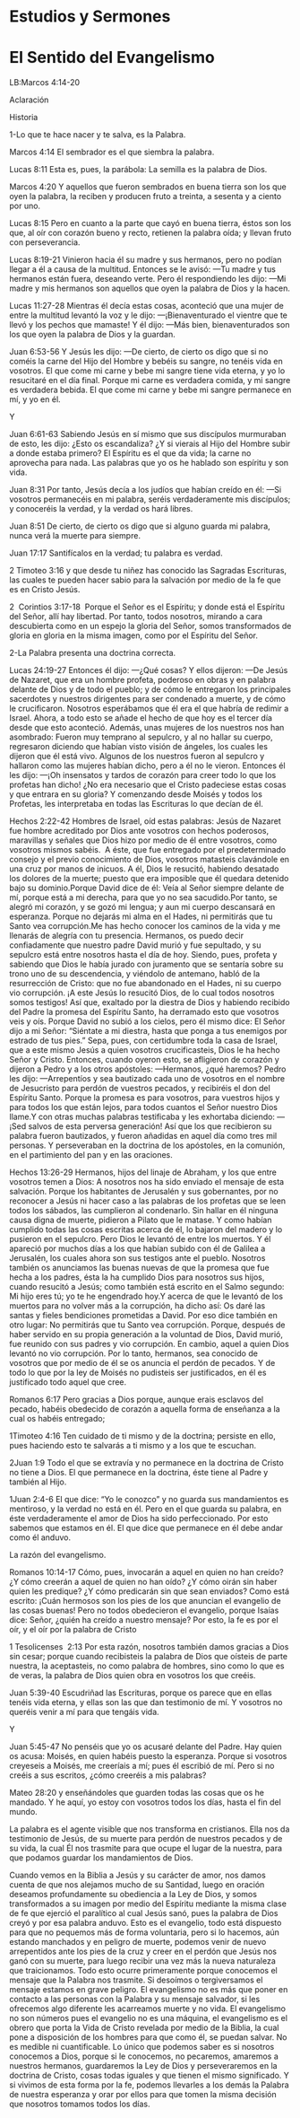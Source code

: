 # Estudios y Sermones

# El Sentido del Evangelismo

LB:Marcos 4:14-20

Aclaración

Historia

1-Lo que te hace nacer y te salva, es la Palabra.

Marcos 4:14 El sembrador es el que siembra la palabra.

Lucas 8:11 Esta es, pues, la parábola: La semilla es la palabra de Dios.

Marcos 4:20 Y aquellos que fueron sembrados en buena tierra son los que oyen la palabra, la reciben y producen fruto a treinta, a sesenta y a ciento por uno.

Lucas 8:15 Pero en cuanto a la parte que cayó en buena tierra, éstos son los que, al oír con corazón bueno y recto, retienen la palabra oída; y llevan fruto con perseverancia.

Lucas 8:19-21 Vinieron hacia él su madre y sus hermanos, pero no podían llegar a él a causa de la multitud. Entonces se le avisó: —Tu madre y tus hermanos están fuera, deseando verte. Pero él respondiendo les dijo: —Mi madre y mis hermanos son aquellos que oyen la palabra de Dios y la hacen.

Lucas 11:27-28 Mientras él decía estas cosas, aconteció que una mujer de entre la multitud levantó la voz y le dijo: —¡Bienaventurado el vientre que te llevó y los pechos que mamaste! Y él dijo: —Más bien, bienaventurados son los que oyen la palabra de Dios y la guardan.

Juan 6:53-56 Y Jesús les dijo: —De cierto, de cierto os digo que si no coméis la carne del Hijo del Hombre y bebéis su sangre, no tenéis vida en vosotros. El que come mi carne y bebe mi sangre tiene vida eterna, y yo lo resucitaré en el día final. Porque mi carne es verdadera comida, y mi sangre es verdadera bebida. El que come mi carne y bebe mi sangre permanece en mí, y yo en él.

Y

Juan 6:61-63 Sabiendo Jesús en sí mismo que sus discípulos murmuraban de esto, les dijo: ¿Esto os escandaliza? ¿Y si vierais al Hijo del Hombre subir a donde estaba primero? El Espíritu es el que da vida; la carne no aprovecha para nada. Las palabras que yo os he hablado son espíritu y son vida.

Juan 8:31 Por tanto, Jesús decía a los judíos que habían creído en él: —Si vosotros permanecéis en mi palabra, seréis verdaderamente mis discípulos; y conoceréis la verdad, y la verdad os hará libres.

Juan 8:51 De cierto, de cierto os digo que si alguno guarda mi palabra, nunca verá la muerte para siempre.

Juan 17:17 Santifícalos en la verdad; tu palabra es verdad.

2 Timoteo 3:16 y que desde tu niñez has conocido las Sagradas Escrituras, las cuales te pueden hacer sabio para la salvación por medio de la fe que es en Cristo Jesús.

2  Corintios 3:17-18  Porque el Señor es el Espíritu; y donde está el Espíritu del Señor, allí hay libertad. Por tanto, todos nosotros, mirando a cara descubierta como en un espejo la gloria del Señor, somos transformados de gloria en gloria en la misma imagen, como por el Espíritu del Señor.

2-La Palabra presenta una doctrina correcta.

Lucas 24:19-27 Entonces él dijo: —¿Qué cosas? Y ellos dijeron: —De Jesús de Nazaret, que era un hombre profeta, poderoso en obras y en palabra delante de Dios y de todo el pueblo; y de cómo le entregaron los principales sacerdotes y nuestros dirigentes para ser condenado a muerte, y de cómo le crucificaron. Nosotros esperábamos que él era el que habría de redimir a Israel. Ahora, a todo esto se añade el hecho de que hoy es el tercer día desde que esto aconteció. Además, unas mujeres de los nuestros nos han asombrado: Fueron muy temprano al sepulcro, y al no hallar su cuerpo, regresaron diciendo que habían visto visión de ángeles, los cuales les dijeron que él está vivo. Algunos de los nuestros fueron al sepulcro y hallaron como las mujeres habían dicho, pero a él no le vieron. Entonces él les dijo: —¡Oh insensatos y tardos de corazón para creer todo lo que los profetas han dicho! ¿No era necesario que el Cristo padeciese estas cosas y que entrara en su gloria? Y comenzando desde Moisés y todos los Profetas, les interpretaba en todas las Escrituras lo que decían de él.

Hechos 2:22-42 Hombres de Israel, oíd estas palabras: Jesús de Nazaret fue hombre acreditado por Dios ante vosotros con hechos poderosos, maravillas y señales que Dios hizo por medio de él entre vosotros, como vosotros mismos sabéis.  A éste, que fue entregado por el predeterminado consejo y el previo conocimiento de Dios, vosotros matasteis clavándole en una cruz por manos de inicuos. A él, Dios le resucitó, habiendo desatado los dolores de la muerte; puesto que era imposible que él quedara detenido bajo su dominio.Porque David dice de él: Veía al Señor siempre delante de mí, porque está a mi derecha, para que yo no sea sacudido.Por tanto, se alegró mi corazón, y se gozó mi lengua; y aun mi cuerpo descansará en esperanza. Porque no dejarás mi alma en el Hades, ni permitirás que tu Santo vea corrupción.Me has hecho conocer los caminos de la vida y me llenarás de alegría con tu presencia. Hermanos, os puedo decir confiadamente que nuestro padre David murió y fue sepultado, y su sepulcro está entre nosotros hasta el día de hoy. Siendo, pues, profeta y sabiendo que Dios le había jurado con juramento que se sentaría sobre su trono uno de su descendencia, y viéndolo de antemano, habló de la resurrección de Cristo: que no fue abandonado en el Hades, ni su cuerpo vio corrupción. ¡A este Jesús lo resucitó Dios, de lo cual todos nosotros somos testigos! Así que, exaltado por la diestra de Dios y habiendo recibido del Padre la promesa del Espíritu Santo, ha derramado esto que vosotros veis y oís. Porque David no subió a los cielos, pero él mismo dice: El Señor dijo a mi Señor: “Siéntate a mi diestra, hasta que ponga a tus enemigos por estrado de tus pies.” Sepa, pues, con certidumbre toda la casa de Israel, que a este mismo Jesús a quien vosotros crucificasteis, Dios le ha hecho Señor y Cristo. Entonces, cuando oyeron esto, se afligieron de corazón y dijeron a Pedro y a los otros apóstoles: —Hermanos, ¿qué haremos? Pedro les dijo: —Arrepentíos y sea bautizado cada uno de vosotros en el nombre de Jesucristo para perdón de vuestros pecados, y recibiréis el don del Espíritu Santo. Porque la promesa es para vosotros, para vuestros hijos y para todos los que están lejos, para todos cuantos el Señor nuestro Dios llame.Y con otras muchas palabras testificaba y les exhortaba diciendo: —¡Sed salvos de esta perversa generación! Así que los que recibieron su palabra fueron bautizados, y fueron añadidas en aquel día como tres mil personas. Y perseveraban en la doctrina de los apóstoles, en la comunión, en el partimiento del pan y en las oraciones.

Hechos 13:26-29 Hermanos, hijos del linaje de Abraham, y los que entre vosotros temen a Dios: A nosotros nos ha sido enviado el mensaje de esta salvación. Porque los habitantes de Jerusalén y sus gobernantes, por no reconocer a Jesús ni hacer caso a las palabras de los profetas que se leen todos los sábados, las cumplieron al condenarlo. Sin hallar en él ninguna causa digna de muerte, pidieron a Pilato que le matase. Y como habían cumplido todas las cosas escritas acerca de él, lo bajaron del madero y lo pusieron en el sepulcro. Pero Dios le levantó de entre los muertos. Y él apareció por muchos días a los que habían subido con él de Galilea a Jerusalén, los cuales ahora son sus testigos ante el pueblo. Nosotros también os anunciamos las buenas nuevas de que la promesa que fue hecha a los padres, ésta la ha cumplido Dios para nosotros sus hijos, cuando resucitó a Jesús; como también está escrito en el Salmo segundo: Mi hijo eres tú; yo te he engendrado hoy.Y acerca de que le levantó de los muertos para no volver más a la corrupción, ha dicho así: Os daré las santas y fieles bendiciones prometidas a David. Por eso dice también en otro lugar: No permitirás que tu Santo vea corrupción. Porque, después de haber servido en su propia generación a la voluntad de Dios, David murió, fue reunido con sus padres y vio corrupción. En cambio, aquel a quien Dios levantó no vio corrupción. Por lo tanto, hermanos, sea conocido de vosotros que por medio de él se os anuncia el perdón de pecados. Y de todo lo que por la ley de Moisés no pudisteis ser justificados, en él es justificado todo aquel que cree.

Romanos 6:17 Pero gracias a Dios porque, aunque erais esclavos del pecado, habéis obedecido de corazón a aquella forma de enseñanza a la cual os habéis entregado;

1Timoteo 4:16 Ten cuidado de ti mismo y de la doctrina; persiste en ello, pues haciendo esto te salvarás a ti mismo y a los que te escuchan.

2Juan 1:9 Todo el que se extravía y no permanece en la doctrina de Cristo no tiene a Dios. El que permanece en la doctrina, éste tiene al Padre y también al Hijo.

1Juan 2:4-6 El que dice: “Yo le conozco” y no guarda sus mandamientos es mentiroso, y la verdad no está en él. Pero en el que guarda su palabra, en éste verdaderamente el amor de Dios ha sido perfeccionado. Por esto sabemos que estamos en él. El que dice que permanece en él debe andar como él anduvo.

La razón del evangelismo.

Romanos 10:14-17 Cómo, pues, invocarán a aquel en quien no han creído? ¿Y cómo creerán a aquel de quien no han oído? ¿Y cómo oirán sin haber quien les predique? ¿Y cómo predicarán sin que sean enviados? Como está escrito: ¡Cuán hermosos son los pies de los que anuncian el evangelio de las cosas buenas! Pero no todos obedecieron el evangelio, porque Isaías dice: Señor, ¿quién ha creído a nuestro mensaje? Por esto, la fe es por el oír, y el oír por la palabra de Cristo

1 Tesolicenses  2:13 Por esta razón, nosotros también damos gracias a Dios sin cesar; porque cuando recibisteis la palabra de Dios que oísteis de parte nuestra, la aceptasteis, no como palabra de hombres, sino como lo que es de veras, la palabra de Dios quien obra en vosotros los que creéis.

Juan 5:39-40 Escudriñad las Escrituras, porque os parece que en ellas tenéis vida eterna, y ellas son las que dan testimonio de mí. Y vosotros no queréis venir a mí para que tengáis vida.

Y

Juan 5:45-47 No penséis que yo os acusaré delante del Padre. Hay quien os acusa: Moisés, en quien habéis puesto la esperanza. Porque si vosotros creyeseis a Moisés, me creeríais a mí; pues él escribió de mí. Pero si no creéis a sus escritos, ¿cómo creeréis a mis palabras?

Mateo 28:20 y enseñándoles que guarden todas las cosas que os he mandado. Y he aquí, yo estoy con vosotros todos los días, hasta el fin del mundo.

La palabra es el agente visible que nos transforma en cristianos. Ella nos da testimonio de Jesús, de su muerte para perdón de nuestros pecados y de su vida, la cual Él nos trasmite para que ocupe el lugar de la nuestra, para que podamos guardar los mandamientos de Dios.

Cuando vemos en la Biblia a Jesús y su carácter de amor, nos damos cuenta de que nos alejamos mucho de su Santidad, luego en oración deseamos profundamente su obediencia a la Ley de Dios, y somos transformados a su imagen por medio del Espíritu mediante la misma clase de fe que ejerció el paralítico al cual Jesús sanó, pues la palabra de Dios creyó y por esa palabra anduvo. Esto es el evangelio, todo está dispuesto para que no pequemos más de forma voluntaria, pero si lo hacemos, aún estando manchados y en peligro de muerte, podemos venir de nuevo arrepentidos ante los pies de la cruz y creer en el perdón que Jesús nos ganó con su muerte, para luego recibir una vez más la nueva naturaleza que traicionamos. Todo esto ocurre primeramente porque conocemos el mensaje que la Palabra nos trasmite. Si desoímos o tergiversamos el mensaje estamos en grave peligro. El evangelismo no es más que poner en contacto a las personas con la Palabra y su mensaje salvador, si les ofrecemos algo diferente les acarreamos muerte y no vida. El evangelismo no son números pues el evangelio no es una máquina, el evangelismo es el obrero que porta la Vida de Cristo revelada por medio de la Biblia, la cual pone a disposición de los hombres para que como él, se puedan salvar. No es medible ni cuantificable. Lo único que podemos saber es si nosotros conocemos a Dios, porque si le conocemos, no pecaremos, amaremos a nuestros hermanos, guardaremos la Ley de Dios y perseveraremos en la doctrina de Cristo, cosas todas iguales y que tienen el mismo significado. Y si vivimos de esta forma por la fe, podemos llevarles a los demás la Palabra de nuestra esperanza y orar por ellos para que tomen la misma decisión que nosotros tomamos todos los días.